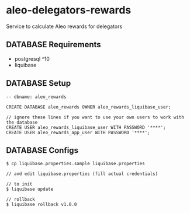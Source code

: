 # aleo-delegators-rewards
Service to calculate Aleo rewards for delegators

## DATABASE Requirements

- postgresql ^10
- liquibase

## DATABASE Setup

```shell
-- dbname: aleo_rewards

CREATE DATABASE aleo_rewards OWNER aleo_rewards_liquibase_user;

// ignore these lines if you want to use your own users to work with the database
CREATE USER aleo_rewards_liquibase_user WITH PASSWORD '****';
CREATE USER aleo_rewards_app_user WITH PASSWORD '****';
```

## DATABASE Configs
```shell
$ cp liquibase.properties.sample liquibase.properties

// and edit liquibase.properties (fill actual credentials)
```

```shell
// to init
$ liquibase update

// rollback
$ liquibase rollback v1.0.0
